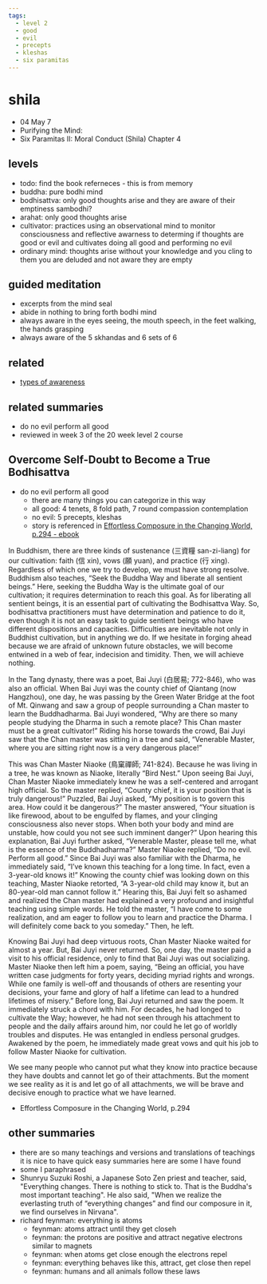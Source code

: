 ```yaml
---
tags:
  - level 2 
  - good 
  - evil 
  - precepts 
  - kleshas 
  - six paramitas
---
```

# shila

- 04 May 7
- Purifying the Mind:
- Six Paramitas II: Moral Conduct (Shila) Chapter 4

## levels

- todo: find the book referneces - this is from memory
- buddha: pure bodhi mind
- bodhisattva: only good thoughts arise and they are aware of their emptiness sambodhi?
- arahat: only good thoughts arise
- cultivator: practices using an observational mind to monitor consciousness and reflective awarness to determing if thoughts are good or evil and cultivates doing all good and performing no evil
- ordinary mind: thoughts arise without your knowledge and you cling to them you are deluded and not aware they are empty

## guided meditation

- excerpts from the mind seal
- abide in nothing to bring forth bodhi mind
- always aware in the eyes seeing, the mouth speech, in the feet walking, the hands grasping
- always aware of the 5 skhandas and 6 sets of 6

## related

- [types of awareness](https://shanenull.com/buddhism/2023/awareness/)

## related summaries

- do no evil perform all good
- reviewed in week 3 of the 20 week level 2 course

## Overcome Self-Doubt to Become a True Bodhisattva

- do no evil perform all good
  - there are many things you can categorize in this way
  - all good: 4 tenets, 8 fold path, 7 round compassion contemplation
  - no evil: 5 precepts, kleshas
  - story is referenced in [Effortless Composure in the Changing World, p.294 - ebook](https://www.ctworld.org.tw/Buddhist%20e-Books/Books08/index.html)

In Buddhism, there are three kinds of sustenance (三資糧 san-zi-liang) for our cultivation: faith (信 xin), vows (願 yuan), and practice (行 xing). Regardless of which one we try to develop, we must have strong resolve. Buddhism also teaches, “Seek the Buddha Way and liberate all sentient beings.” Here, seeking the Buddha Way is the ultimate goal of our cultivation; it requires determination to reach this goal. As for liberating all sentient beings, it is an essential part of cultivating the Bodhisattva Way. So, bodhisattva practitioners must have determination and patience to do it, even though it is not an easy task to guide sentient beings who have different dispositions and capacities. Difficulties are inevitable not only in Buddhist cultivation, but in anything we do. If we hesitate in forging ahead because we are afraid of unknown future obstacles, we will become entwined in a web of fear, indecision and timidity. Then, we will achieve nothing.

In the Tang dynasty, there was a poet, Bai Juyi (白居易; 772-846), who was also an official. When Bai Juyi was the county chief of Qiantang (now Hangzhou), one day, he was passing by the Green Water Bridge at the foot of Mt. Qinwang and saw a group of people surrounding a Chan master to learn the Buddhadharma. Bai Juyi wondered, “Why are there so many people studying the Dharma in such a remote place? This Chan master must be a great cultivator!” Riding his horse towards the crowd, Bai Juyi saw that the Chan master was sitting in a tree and said, “Venerable Master, where you are sitting right now is a very dangerous place!”

This was Chan Master Niaoke (鳥窠禪師; 741-824). Because he was living in a tree, he was known as Niaoke, literally “Bird Nest.” Upon seeing Bai Juyi, Chan Master Niaoke immediately knew he was a self-centered and arrogant high official. So the master replied, “County chief, it is your position that is truly dangerous!” Puzzled, Bai Juyi asked, “My position is to govern this area. How could it be dangerous?” The master answered, “Your situation is like firewood, about to be engulfed by flames, and your clinging consciousness also never stops. When both your body and mind are unstable, how could you not see such imminent danger?” Upon hearing this explanation, Bai Juyi further asked, “Venerable Master, please tell me, what is the essence of the Buddhadharma?” Master Niaoke replied, “Do no evil. Perform all good.” Since Bai Juyi was also familiar with the Dharma, he immediately said, “I’ve known this teaching for a long time. In fact, even a 3-year-old knows it!” Knowing the county chief was looking down on this teaching, Master Niaoke retorted, “A 3-year-old child may know it, but an 80-year-old man cannot follow it.” Hearing this, Bai Juyi felt so ashamed and realized the Chan master had explained a very profound and insightful teaching using simple words. He told the master, “I have come to some realization, and am eager to follow you to learn and practice the Dharma. I will definitely come back to you someday.” Then, he left.

Knowing Bai Juyi had deep virtuous roots, Chan Master Niaoke waited for almost a year. But, Bai Juyi never returned. So, one day, the master paid a visit to his official residence, only to find that Bai Juyi was out socializing. Master Niaoke then left him a poem, saying, “Being an official, you have written case judgments for forty years, deciding myriad rights and wrongs. While one family is well-off and thousands of others are resenting your decisions, your fame and glory of half a lifetime can lead to a hundred lifetimes of misery.” Before long, Bai Juyi returned and saw the poem. It immediately struck a chord with him. For decades, he had longed to cultivate the Way; however, he had not seen through his attachment to people and the daily affairs around him, nor could he let go of worldly troubles and disputes. He was entangled in endless personal grudges. Awakened by the poem, he immediately made great vows and quit his job to follow Master Niaoke for cultivation.

We see many people who cannot put what they know into practice because they have doubts and cannot let go of their attachments. But the moment we see reality as it is and let go of all attachments, we will be brave and decisive enough to practice what we have learned.

- Effortless Composure in the Changing World, p.294

## other summaries

- there are so many teachings and versions and translations of teachings it is nice to have quick easy summaries here are some I have found
- some I paraphrased
- Shunryu Suzuki Roshi, a Japanese Soto Zen priest and teacher, said, "Everything changes. There is nothing to stick to. That is the Buddha's most important teaching". He also said, "When we realize the everlasting truth of “everything changes” and find our composure in it, we find ourselves in Nirvana".
- richard feynman: everything is atoms
  - feynman: atoms attract until they get closeh
  - feynman: the protons are positive and attract negative electrons similar to magnets
  - feynman:  when atoms get close enough the electrons repel
  - feynman:  everything behaves like this, attract, get close then repel
  - feynman:  humans and all animals follow these laws
